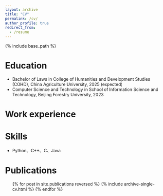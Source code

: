 ```yaml
---
layout: archive
title: "CV"
permalink: /cv/
author_profile: true
redirect_from:
  - /resume
---
```


{% include base_path %}

Education
======
* Bachelor of Laws in College of Humanities and Development Studies (COHD), China Agriculture University, 2025 (expected)
* Computer Science and Technology in School of Information Science and Technology, Beijing Forestry University, 2023

Work experience
======


Skills
======
* Python、C++、C、Java

Publications
======
  <ul>{% for post in site.publications reversed %}
    {% include archive-single-cv.html %}
  {% endfor %}</ul>

